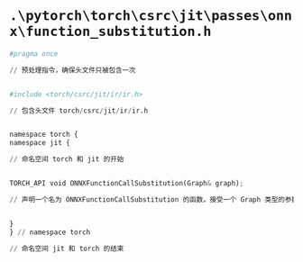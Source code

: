 # `.\pytorch\torch\csrc\jit\passes\onnx\function_substitution.h`

```py
#pragma once

// 预处理指令，确保头文件只被包含一次


#include <torch/csrc/jit/ir/ir.h>

// 包含头文件 torch/csrc/jit/ir/ir.h


namespace torch {
namespace jit {

// 命名空间 torch 和 jit 的开始


TORCH_API void ONNXFunctionCallSubstitution(Graph& graph);

// 声明一个名为 ONNXFunctionCallSubstitution 的函数，接受一个 Graph 类型的参数 graph


}
} // namespace torch

// 命名空间 jit 和 torch 的结束
```